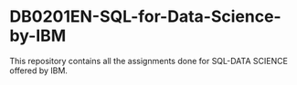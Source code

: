 # DB0201EN-SQL-for-Data-Science-by-IBM
This repository contains all the assignments done for SQL-DATA SCIENCE offered by IBM.
